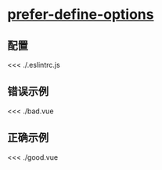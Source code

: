 # [prefer-define-options](https://eslint.vuejs.org/rules/prefer-define-options.html)

## 配置

<<< ./.eslintrc.js

## 错误示例

<<< ./bad.vue

## 正确示例

<<< ./good.vue
